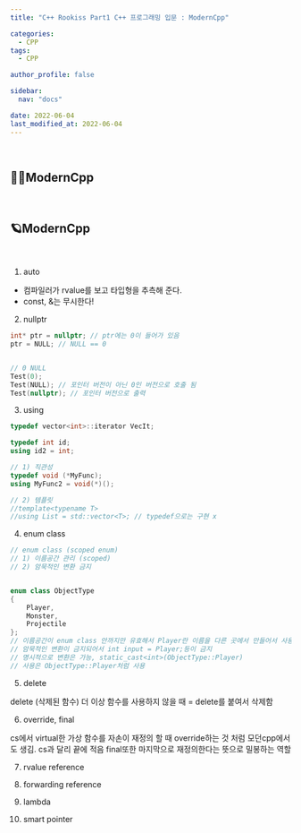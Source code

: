 ```yaml
---
title: "C++ Rookiss Part1 C++ 프로그래밍 입문 : ModernCpp"

categories:
  - CPP
tags:
  - CPP

author_profile: false

sidebar:
  nav: "docs"

date: 2022-06-04
last_modified_at: 2022-06-04
---
```


<br>

## 🙇‍♀️ModernCpp


<br>


## 🪐ModernCpp

<br>

1. auto


- 컴파일러가 rvalue를 보고 타입형을 추측해 준다.
- const, &는 무시한다!


2. nullptr


```cpp
int* ptr = nullptr; // ptr에는 0이 들어가 있음
ptr = NULL; // NULL == 0


// 0 NULL
Test(0);
Test(NULL); // 포인터 버전이 아닌 0인 버전으로 호출 됨
Test(nullptr); // 포인터 버전으로 출력
```


3. using

```cpp
typedef vector<int>::iterator VecIt;

typedef int id;
using id2 = int;

// 1) 직관성
typedef void (*MyFunc);
using MyFunc2 = void(*)();

// 2) 템플릿
//template<typename T>
//using List = std::vector<T>; // typedef으로는 구현 x
```

4. enum class

```cpp
// enum class (scoped enum)
// 1) 이름공간 관리 (scoped)
// 2) 암묵적인 변환 금지


enum class ObjectType
{
	Player,
	Monster,
	Projectile
};
// 이름공간이 enum class 안까지만 유효해서 Player란 이름을 다른 곳에서 만들어서 사용 가능
// 암묵적인 변환이 금지되어서 int input = Player;등이 금지
// 명시적으로 변환은 가능, static_cast<int>(ObjectType::Player)
// 사용은 ObjectType::Player처럼 사용
```


5. delete


delete (삭제된 함수)
더 이상 함수를 사용하지 않을 때 = delete를 붙여서 삭제함


6. override, final


cs에서 virtual한 가상 함수를 자손이 재정의 할 때 override하는 것 처럼 모던cpp에서도 생김.
cs과 달리 끝에 적음
final또한 마지막으로 재정의한다는 뜻으로 밀봉하는 역할


7. rvalue reference



8. forwarding reference



9. lambda





10. smart pointer




